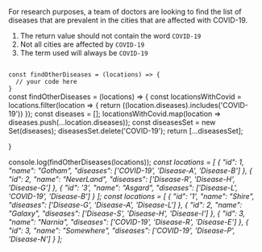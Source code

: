 For research purposes, a team of doctors are looking to find the list of diseases that are prevalent in the cities that are affected with COVID-19.

1. The return value should not contain the word `COVID-19`
2. Not all cities are affected by `COVID-19`
3. The term used will always be `COVID-19`

<Editor lang="javascript" type="exercise" testMode="multipleInput">
<code>
const findOtherDiseases = (locations) => {
  // your code here
}
</code>

<solution>
const findOtherDiseases  = (locations) => {
  const locationsWithCovid = locations.filter(location => {
    return ((location.diseases).includes('COVID-19'))
  });
  const diseases = [];
  locationsWithCovid.map(location => diseases.push(...location.diseases));
  const diseasesSet = new Set(diseases);
  diseasesSet.delete('COVID-19');
  return [...diseasesSet];

}
</solution>

<testcases>
<caller>
console.log(findOtherDiseases(locations));
</caller>
<testcase>
<i>
const locations =  [
    {
        "id": 1,
        "name": "Gotham",
        "diseases": ['COVID-19', 'Disease-A', 'Disease-B']
    },
    {
        "id": 2,
        "name": "NeverLand",
        "diseases": ['Disease-R', 'Disease-H', 'Disease-G']
    },
    {
        "id": '3',
        "name": "Asgard",
        "diseases": ['Disease-L', 'COVID-19', 'Disease-B']
    }
];
</i>
</testcase>
<testcase>
<i>
const locations =  [
    {
        "id": '1',
        "name": "Shire",
        "diseases": ['Disease-G', 'Disease-A', 'Disease-L']
    },
    {
        "id": 2,
        "name": "Galaxy",
        "diseases": ['Disease-S', 'Disease-H', 'Disease-I']
    },
    {
        "id": 3,
        "name": "Narnia",
        "diseases": ['COVID-19', 'Disease-R', 'Disease-E']
    },
    {
        "id": 3,
        "name": "Somewhere",
        "diseases": ['COVID-19', 'Disease-P', 'Disease-N']
    }
];
</i>
</testcase>
</testcases>
</Editor>